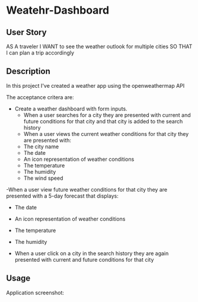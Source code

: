 # Weatehr-Dashboard

## User Story
AS A traveler
I WANT to see the weather outlook for multiple cities
SO THAT I can plan a trip accordingly

## Description
In this project I've created a weather app using the openweathermap API

The acceptance critera are:

- Create a weather dashboard with form inputs.
   - When a user searches for a city they are presented with current and future conditions for that city and that city is added to the search history
   - When a user views the current weather conditions for that city they are presented with:
   - The city name
   - The date
   - An icon representation of weather conditions
   - The temperature
   - The humidity
   - The wind speed
   
-When a user view future weather conditions for that city they are presented with a 5-day forecast that displays:
   - The date
   - An icon representation of weather conditions
   - The temperature
   - The humidity
   
 - When a user click on a city in the search history they are again presented with current and future conditions for that city
 
 ## Usage
 
 Application screenshot: 
